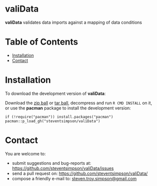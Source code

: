 valiData
============


**valiData** validates data imports against a mapping of data conditions


Table of Contents
============

-   [Installation](#installation)
-   [Contact](#contact)

Installation
============


To download the development version of **valiData**:

Download the [zip ball](https://github.com/steventsimpson/valiData/zipball/master) or [tar ball](https://github.com/steventsimpson/valiData/tarball/master), decompress
and run `R CMD INSTALL` on it, or use the **pacman** package to install
the development version:

    if (!require("pacman")) install.packages("pacman")
    pacman::p_load_gh("steventsimpson/valiData")

Contact
=======

You are welcome to: 
- submit suggestions and bug-reports at: <https://github.com/steventsimpson/valiData/issues> 
- send a pull request on:
<https://github.com/steventsimpson/valiData/> 
- compose a friendly e-mail to: <steven.troy.simpson@gmail.com>